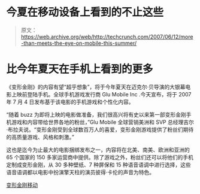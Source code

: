 # 今夏在移动设备上看到的不止这些

> 原文：<https://web.archive.org/web/http://techcrunch.com/2007/06/12/more-than-meets-the-eye-on-mobile-this-summer/>

# 比今年夏天在手机上看到的更多

《变形金刚》的内容有望“超乎想象”，将于今年夏天在迈克尔·贝导演的大银幕电影上映前登陆手机。全球手机游戏发行商 Glu Mobile Inc .今天宣布，将于 2007 年 7 月 4 日发布基于该电影的手机游戏和个性化内容。

“随着 buzz 为即将上映的电影做准备，我们很高兴将有史以来第一部变形金刚手机游戏和内容带给世界各地的粉丝，”Glu Mobile 全球营销美洲和 SVP 总经理吉尔·布拉夫说。“变形金刚受到全球数百万人的喜爱，变形金刚游戏提供了粉丝们期待的高质量游戏、风格和刺激。”

这也是迄今为止最大的电影捆绑发布之一，内容将在北美、南美、欧洲和亚洲的 65 个国家的 150 多家运营商中提供。除了游戏之外，粉丝们还可以将他们的手机定制成变形金刚，从 30 多种壁纸、7 种屏保和 15 种语音语调中进行选择，这些语音语调都以电影中扮演擎天柱的演员彼得·卡伦的声音为特色。

 [变形金刚移动](https://web.archive.org/web/20220819052443/http://www.glu.com/noram/pages/product.aspx?pr=Transformers)